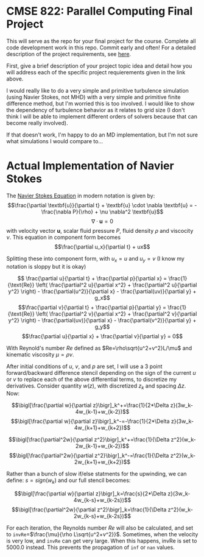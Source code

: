 # CMSE 822: Parallel Computing Final Project

This will serve as the repo for your final project for the course. Complete all code development work in this repo. Commit early and often! For a detailed description of the project requirements, see [here](https://cmse822.github.io/projects).

First, give a brief description of your project topic idea and detail how you will address each of the specific project requierements given in the link above. 

I would really like to do a very simple and primitive turbulence simulation (using Navier Stokes, not MHD) with a very simple and primitive finite difference method, but I'm worried this is too involved. I would like to show the dependency of turbulence behavior as it relates to grid size (I don't think I will be able to implement different orders of solvers because that can become really involved).

If that doesn't work, I'm happy to do an MD implementation, but I'm not sure what simulations I would compare to...


# Actual Implementation of Navier Stokes

The [Navier Stokes Equation](https://www.britannica.com/science/Navier-Stokes-equation) in modern notation is given by:$$\frac{\partial \textbf{u}}{\partial t} + \textbf{u} \cdot \nabla \textbf{u} = -\frac{\nabla P}{\rho} + \nu \nabla^2 \textbf{u}$$ $$\nabla\cdot \textbf{u}=0 $$
with velocity vector $\textbf{u}$, scalar fluid pressure $P$, fluid density $\rho$ and viscocity $\nu$. This equation in component form becomes $$\frac{\partial u_x}{\partial t} + ux$$

Splitting these into component form, with $u_x=u$ and $u_y=v$ (I know my notation is sloppy but it is okay)

$$ \frac{\partial u}{\partial t} + \frac{\partial p}{\partial x} = \frac{1}{\text{Re}} \left( \frac{\partial^2 u}{\partial x^2} + \frac{\partial^2 u}{\partial y^2} \right) - \frac{\partial(u^2)}{\partial x} - \frac{\partial(uv)}{\partial y} + g_x$$
$$\frac{\partial v}{\partial t} + \frac{\partial p}{\partial y} = \frac{1}{\text{Re}} \left( \frac{\partial^2 v}{\partial x^2} + \frac{\partial^2 v}{\partial y^2} \right) - \frac{\partial(uv)}{\partial x} - \frac{\partial(v^2)}{\partial y} + g_y$$
$$\frac{\partial u}{\partial x} + \frac{\partial v}{\partial y} = 0$$

With Reynold's number $Re$ defined as $Re=\rho\sqrt{u^2+v^2}L/\mu$ and kinematic viscosity $\mu=\rho\nu$.

After initial conditions of $u$, $v$, and $p$ are set, I will use a 3 point forward/backward difference stencil depending on the sign of the current $u$ or $v$ to replace each of the above differential terms, to discretize my derivatives. Consider quantity $w(z)$, with discretized $z_k$ and spacing $\Delta z$. Now:

$$\bigl[\frac{\partial w}{\partial z}\bigr]_k^+=\frac{1}{2*\Delta z}(3w_k-4w_{k-1}+w_{k-2})$$
$$\bigl[\frac{\partial w}{\partial z}\bigr]_k^-=-\frac{1}{2*\Delta z}(3w_k-4w_{k+1}+w_{k+2})$$

$$\bigl[\frac{\partial^2w}{\partial z^2}\bigr]_k^+=\frac{1}{\Delta z^2}(w_k-2w_{k-1}+w_{k-2})$$
$$\bigl[\frac{\partial^2w}{\partial z^2}\bigr]_k^-=\frac{1}{\Delta z^2}(w_k-2w_{k+1}+w_{k+2})$$

Rather than a bunch of slow if/else statments for the upwinding, we can define: $s=sign(w_k)$ and our full stencil becomes:

$$\bigl[\frac{\partial w}{\partial z}\bigr]_k=\frac{s}{2*\Delta z}(3w_k-4w_{k-s}+w_{k-2s})$$
$$\bigl[\frac{\partial^2w}{\partial z^2}\bigr]_k=\frac{1}{\Delta z^2}(w_k-2w_{k-s}+w_{k-2s})$$

For each iteration, the Reynolds number $Re$ will also be calculated, and set to `invRe`=$\frac{\mu}{\rho L\sqrt{u^2+v^2}}$. Sometimes, when the velocity is very low, and `invRe` can get very large. When this happens, invRe is set to 5000.0 instead. This prevents the propagation of `inf` or `nan` values.